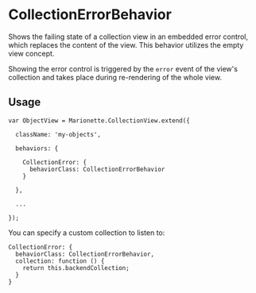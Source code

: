 CollectionErrorBehavior
=======================

Shows the failing state of a collection view in an embedded error
control, which replaces the content of the view. This behavior utilizes
the empty view concept.

Showing the error control is triggered by the `error` event of the view's
collection and takes place during re-rendering of the whole view.

Usage
-----

    var ObjectView = Marionette.CollectionView.extend({

      className: 'my-objects',

      behaviors: {

        CollectionError: {
          behaviorClass: CollectionErrorBehavior
        }

      },

      ...

    });

You can specify a custom collection to listen to:

    CollectionError: {
      behaviorClass: CollectionErrorBehavior,
      collection: function () {
        return this.backendCollection;
      }
    }

